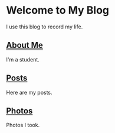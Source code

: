 # Welcome to My Blog

I use this blog to record my life. 

## [About Me](https://xukaykay.github.io/tinyblog/about.html)

I'm a student.

## [Posts](https://xukaykay.github.io/tinyblog/posts.html)

Here are my posts.

## [Photos](https://xukaykay.github.io/tinyblog/photos.html)

Photos I took. 
